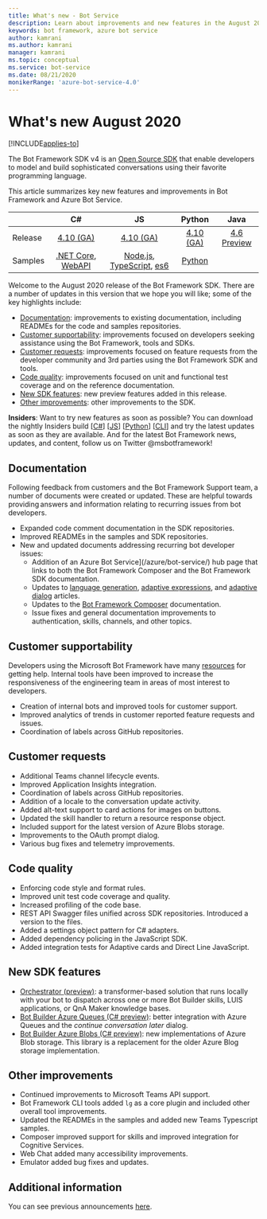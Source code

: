 ```yaml
---
title: What's new - Bot Service
description: Learn about improvements and new features in the August 2020 release of the Bot Framework SDK, including new functionality in Skills, Teams, and other areas.
keywords: bot framework, azure bot service
author: kamrani
ms.author: kamrani
manager: kamrani
ms.topic: conceptual
ms.service: bot-service
ms.date: 08/21/2020
monikerRange: 'azure-bot-service-4.0'
---
```


# What's new August 2020

[!INCLUDE[applies-to](includes/applies-to.md)]

The Bot Framework SDK v4 is an [Open Source SDK](https://github.com/microsoft/botframework-sdk/#readme) that enable developers to model and build sophisticated conversations using their favorite programming language.

This article summarizes key new features and improvements in Bot Framework and Azure Bot Service.

|   | C#  | JS  | Python |  Java
|---|:---:|:---:|:------:|:-----:
|Release |[4.10 (GA)][1] | [4.10 (GA)][2] | [4.10 (GA)][3] | [4.6 Preview][3a]
|Samples |[.NET Core][6], [WebAPI][10] |[Node.js][7], [TypeScript][8], [es6][9]  | [Python][11a] |

Welcome to the August 2020 release of the Bot Framework SDK. There are a number of updates in this version that we hope you will like; some of the key highlights include:

- [Documentation](#documentation): improvements to existing documentation, including READMEs for the code and samples repositories.
- [Customer supportability](#customer-supportability): improvements focused on developers seeking assistance using the Bot Framework, tools and SDKs.
- [Customer requests](#customer-requests): improvements focused on feature requests from the developer community and 3rd parties using the Bot Framework SDK and tools.
- [Code quality](#code-quality): improvements focused on unit and functional test coverage and on the reference documentation.
- [New SDK features](#new-sdk-features): new preview features added in this release.
- [Other improvements](#other-improvements): other improvements to the SDK.

**Insiders**: Want to try new features as soon as possible? You can download the nightly Insiders build [[C#](https://github.com/microsoft/botbuilder-dotnet/blob/main/UsingMyGet.md)] [[JS](https://github.com/microsoft/botbuilder-js/blob/main/UsingMyGet.md)] [[Python](https://github.com/microsoft/botbuilder-python/blob/main/UsingTestPyPI.md)] [[CLI](https://github.com/Microsoft/botframework-cli#nightly-builds)] and try the latest updates as soon as they are available. And for the latest Bot Framework news, updates, and content, follow us on Twitter @msbotframework!

## Documentation

Following feedback from customers and the Bot Framework Support team, a number of documents were created or updated. These are helpful towards providing answers and information relating to recurring issues from bot developers.

- Expanded code comment documentation in the SDK repositories.
- Improved READMEs in the samples and SDK repositories.
- New and updated documents addressing recurring bot developer issues:
  - Addition of an Azure Bot Service](/azure/bot-service/) hub page that links to both the Bot Framework Composer and the Bot Framework SDK documentation.
  - Updates to [language generation](v4sdk/bot-builder-concept-language-generation.md), [adaptive expressions](v4sdk/bot-builder-concept-adaptive-expressions.md), and [adaptive dialog](v4sdk/bot-builder-adaptive-dialog-introduction.md) articles.
  - Updates to the [Bot Framework Composer](/composer/) documentation.
  - Issue fixes and general documentation improvements to authentication, skills, channels, and other topics.

## Customer supportability

Developers using the Microsoft Bot Framework have many [resources](bot-service-resources-links-help.md) for getting help. Internal tools have been improved to increase the responsiveness of the engineering team in areas of most interest to developers.

- Creation of internal bots and improved tools for customer support.
- Improved analytics of trends in customer reported feature requests and issues.
- Coordination of labels across GitHub repositories.

## Customer requests

- Additional Teams channel lifecycle events.
- Improved Application Insights integration.
- Coordination of labels across GitHub repositories.
- Addition of a locale to the conversation update activity.
- Added alt-text support to card actions for images on buttons.
- Updated the skill handler to return a resource response object.
- Included support for the latest version of Azure Blobs storage.
- Improvements to the OAuth prompt dialog.
- Various bug fixes and telemetry improvements.

## Code quality

- Enforcing code style and format rules.
- Improved unit test code coverage and quality.
- Increased profiling of the code base.
- REST API Swagger files unified across SDK repositories. Introduced a version to the files.
- Added a settings object pattern for C# adapters.
- Added dependency policing in the JavaScript SDK.
- Added integration tests for Adaptive cards and Direct Line JavaScript.

## New SDK features

- [Orchestrator (preview)](https://github.com/microsoft/BotBuilder-Samples/blob/main/experimental/orchestrator/README.md): a transformer-based solution that runs locally with your bot to dispatch across one or more Bot Builder skills, LUIS applications, or QnA Maker knowledge bases.
- [Bot Builder Azure Queues (C# preview)](https://www.nuget.org/packages/Microsoft.Bot.Builder.Azure.Queues): better integration with Azure Queues and the _continue conversation later_ dialog.
- [Bot Builder Azure Blobs (C# preview)](https://www.nuget.org/packages/Microsoft.Bot.Builder.Azure.Blobs): new implementations of Azure Blob storage. This library is a replacement for the older Azure Blog storage implementation.

## Other improvements

- Continued improvements to Microsoft Teams API support.
- Bot Framework CLI tools added `lg` as a core plugin and included other overall tool improvements.
- Updated the READMEs in the samples and added new Teams Typescript samples.
- Composer improved support for skills and improved integration for Cognitive Services.
- Web Chat added many accessibility improvements.
- Emulator added bug fixes and updates.

[1]:https://github.com/Microsoft/botbuilder-dotnet/#packages
[2]:https://github.com/Microsoft/botbuilder-js#packages
[3]:https://github.com/Microsoft/botbuilder-python#packages
[3a]:https://github.com/Microsoft/botbuilder-java#packages
[6]:https://github.com/Microsoft/BotBuilder-Samples/tree/main/samples/csharp_dotnetcore
[7]:https://github.com/Microsoft/BotBuilder-Samples/tree/main/samples/javascript_nodejs
[8]:https://github.com/Microsoft/BotBuilder-Samples/tree/main/samples/typescript_nodejs
[9]:https://github.com/Microsoft/BotBuilder-Samples/tree/main/samples/javascript_es6
[10]:https://github.com/Microsoft/BotBuilder-Samples/tree/main/samples/csharp_webapi
[11a]:https://aka.ms/python-sample-repo

## Additional information

You can see previous announcements [here](what-is-new-archive.md).
